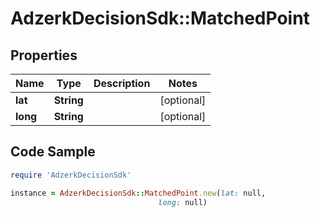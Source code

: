 # AdzerkDecisionSdk::MatchedPoint

## Properties

Name | Type | Description | Notes
------------ | ------------- | ------------- | -------------
**lat** | **String** |  | [optional] 
**long** | **String** |  | [optional] 

## Code Sample

```ruby
require 'AdzerkDecisionSdk'

instance = AdzerkDecisionSdk::MatchedPoint.new(lat: null,
                                 long: null)
```


